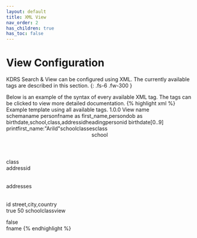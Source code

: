 ```yaml
---
layout: default
title: XML View
nav_order: 2
has_children: true
has_toc: false
---
```

# View Configuration

KDRS Search & View can be configured using XML. The currently available tags are described in this section.
{: .fs-6 .fw-300 }


Below is an example of the syntax of every available XML tag. The tags can be clicked to view more detailed documentation.
{% highlight xml %}
<views>
    <description>Example template using all available tags.</description>
    <version>1.0.0</version>
    <view>
        <name>View name</name>    
        <schema>schemaname</schema>
        <table>
            <name>person</name>
            <fields>fname as first_name,persondob as birthdate,school,class,addressid</fields>
            <heading>heading</heading>
            <primarykey>personid</primarykey>
            <edit>
                <field>birthdate[0..9]</field>
            </edit>
            <export>print</export>
            <filter>first_name:"Arild"</filter>
            <parent>schoolclasses</parent>
            <foreignkey>class</foreignkey>
            <header>school</header>
            <footer>class</footer>
            <lookup>
                <foreignkey>addressid</foreignkey>
                <table>addresses</table>
                <primarykey>id</primarykey>
                <fields>street,city,country</fields>
            </lookup>            
            <preview>true</preview>
            <rows>50</rows>
            <rubyview>schoolclassview</rubyview>
            <search>false</search>
            <sort>fname</sort>
        </table>
    </view>
</views>
{% endhighlight %}


